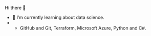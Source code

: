 Hi there 👋

- 🌱 I’m currently learning about data science.
-  + GitHub and Git, Terraform, Microsoft Azure, Python and C#. 
